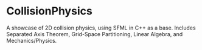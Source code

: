 # CollisionPhysics
A showcase of 2D collision physics, using SFML in C++ as a base. Includes Separated Axis Theorem, Grid-Space Partitioning, Linear Algebra, and Mechanics/Physics. 
